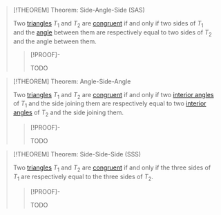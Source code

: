 >[!THEOREM] Theorem: Side-Angle-Side (SAS)
>
>Two [triangles](Triangle.md) $T_1$ and $T_2$ are [congruent](../../../Congruence.md) if and only if two sides of $T_1$ and the [angle](../../../Curves/Line%20Segments/Angle%20between%20Line%20Segments.md) between them are respectively equal to two sides of $T_2$ and the angle between them.
>
>>[!PROOF]-
>>
>>TODO
>>
>

>[!THEOREM] Theorem: Angle-Side-Angle
>
>Two [triangles](Triangle.md) $T_1$ and $T_2$ are [congruent](../../../Congruence.md) if and only if two [interior angles](TODO) of $T_1$ and the side joining them are respectively equal to two [interior angles](TODO) of $T_2$ and the side joining them.
>
>>[!PROOF]-
>>
>>TODO
>>
>

>[!THEOREM] Theorem: Side-Side-Side (SSS)
>
>Two [triangles](Triangle.md) $T_1$ and $T_2$ are [congruent](../../../Congruence.md) if and only if the three sides of $T_1$ are respectively equal to the three sides of $T_2$.
>
>>[!PROOF]-
>>
>>TODO
>>
>